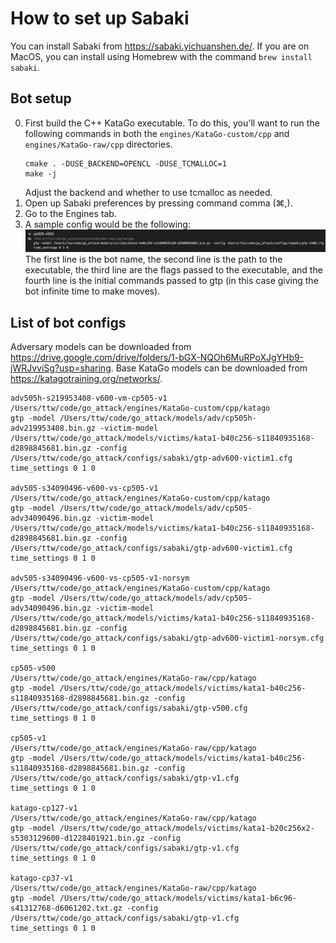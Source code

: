 # How to set up Sabaki

You can install Sabaki from https://sabaki.yichuanshen.de/.
If you are on MacOS, you can install using Homebrew with the command
`brew install sabaki`.

## Bot setup
0. First build the C++ KataGo executable.
   To do this, 
   you'll want to run the following commands in both the
   `engines/KataGo-custom/cpp`
   and
   `engines/KataGo-raw/cpp`
   directories.
   ```
   cmake . -DUSE_BACKEND=OPENCL -DUSE_TCMALLOC=1
   make -j
   ```
   Adjust the backend and whether to use tcmalloc as needed.
1. Open up Sabaki preferences by pressing command comma (⌘,).
2. Go to the Engines tab.
3. A sample config would be the following:
  ![bot-config-screenshot](bot-config-screenshot.png)
  The first line is the bot name,
  the second line is the path to the executable,
  the third line are the flags passed to the executable,
  and the fourth line is the initial commands passed to gtp
  (in this case giving the bot infinite time to make moves).

## List of bot configs

Adversary models can be downloaded from
https://drive.google.com/drive/folders/1-bGX-NQOh6MuRPoXJgYHb9-jWRJvviSg?usp=sharing.
Base KataGo models can be downloaded from
https://katagotraining.org/networks/.

```
adv505h-s219953408-v600-vm-cp505-v1
/Users/ttw/code/go_attack/engines/KataGo-custom/cpp/katago
gtp -model /Users/ttw/code/go_attack/models/adv/cp505h-adv219953408.bin.gz -victim-model /Users/ttw/code/go_attack/models/victims/kata1-b40c256-s11840935168-d2898845681.bin.gz -config /Users/ttw/code/go_attack/configs/sabaki/gtp-adv600-victim1.cfg
time_settings 0 1 0

adv505-s34090496-v600-vs-cp505-v1
/Users/ttw/code/go_attack/engines/KataGo-custom/cpp/katago
gtp -model /Users/ttw/code/go_attack/models/adv/cp505-adv34090496.bin.gz -victim-model /Users/ttw/code/go_attack/models/victims/kata1-b40c256-s11840935168-d2898845681.bin.gz -config /Users/ttw/code/go_attack/configs/sabaki/gtp-adv600-victim1.cfg
time_settings 0 1 0

adv505-s34090496-v600-vs-cp505-v1-norsym
/Users/ttw/code/go_attack/engines/KataGo-custom/cpp/katago
gtp -model /Users/ttw/code/go_attack/models/adv/cp505-adv34090496.bin.gz -victim-model /Users/ttw/code/go_attack/models/victims/kata1-b40c256-s11840935168-d2898845681.bin.gz -config /Users/ttw/code/go_attack/configs/sabaki/gtp-adv600-victim1-norsym.cfg 
time_settings 0 1 0

cp505-v500
/Users/ttw/code/go_attack/engines/KataGo-raw/cpp/katago
gtp -model /Users/ttw/code/go_attack/models/victims/kata1-b40c256-s11840935168-d2898845681.bin.gz -config /Users/ttw/code/go_attack/configs/sabaki/gtp-v500.cfg
time_settings 0 1 0

cp505-v1
/Users/ttw/code/go_attack/engines/KataGo-raw/cpp/katago
gtp -model /Users/ttw/code/go_attack/models/victims/kata1-b40c256-s11840935168-d2898845681.bin.gz -config /Users/ttw/code/go_attack/configs/sabaki/gtp-v1.cfg
time_settings 0 1 0

katago-cp127-v1
/Users/ttw/code/go_attack/engines/KataGo-raw/cpp/katago
gtp -model /Users/ttw/code/go_attack/models/victims/kata1-b20c256x2-s5303129600-d1228401921.bin.gz -config /Users/ttw/code/go_attack/configs/sabaki/gtp-v1.cfg
time_settings 0 1 0

katago-cp37-v1
/Users/ttw/code/go_attack/engines/KataGo-raw/cpp/katago
gtp -model /Users/ttw/code/go_attack/models/victims/kata1-b6c96-s41312768-d6061202.txt.gz -config /Users/ttw/code/go_attack/configs/sabaki/gtp-v1.cfg
time_settings 0 1 0
```
